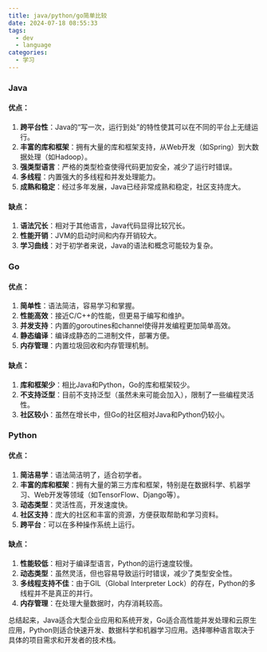 ```yaml
---
title: java/python/go简单比较
date: 2024-07-18 08:55:33
tags:
  - dev
  - language
categories:
  - 学习
---
```

### Java

#### 优点：
1. **跨平台性**：Java的“写一次，运行到处”的特性使其可以在不同的平台上无缝运行。
2. **丰富的库和框架**：拥有大量的库和框架支持，从Web开发（如Spring）到大数据处理（如Hadoop）。
3. **强类型语言**：严格的类型检查使得代码更加安全，减少了运行时错误。
4. **多线程**：内置强大的多线程和并发处理能力。
5. **成熟和稳定**：经过多年发展，Java已经非常成熟和稳定，社区支持庞大。

#### 缺点：
1. **语法冗长**：相对于其他语言，Java代码显得比较冗长。
2. **性能开销**：JVM的启动时间和内存开销较大。
3. **学习曲线**：对于初学者来说，Java的语法和概念可能较为复杂。

### Go

#### 优点：
1. **简单性**：语法简洁，容易学习和掌握。
2. **性能高效**：接近C/C++的性能，但更易于编写和维护。
3. **并发支持**：内置的goroutines和channel使得并发编程更加简单高效。
4. **静态编译**：编译成静态的二进制文件，部署方便。
5. **内存管理**：内置垃圾回收和内存管理机制。

#### 缺点：
1. **库和框架少**：相比Java和Python，Go的库和框架较少。
2. **不支持泛型**：目前不支持泛型（虽然未来可能会加入），限制了一些编程灵活性。
3. **社区较小**：虽然在增长中，但Go的社区相对Java和Python仍较小。

### Python

#### 优点：
1. **简洁易学**：语法简洁明了，适合初学者。
2. **丰富的库和框架**：拥有大量的第三方库和框架，特别是在数据科学、机器学习、Web开发等领域（如TensorFlow、Django等）。
3. **动态类型**：灵活性高，开发速度快。
4. **社区支持**：庞大的社区和丰富的资源，方便获取帮助和学习资料。
5. **跨平台**：可以在多种操作系统上运行。

#### 缺点：
1. **性能较低**：相对于编译型语言，Python的运行速度较慢。
2. **动态类型**：虽然灵活，但也容易导致运行时错误，减少了类型安全性。
3. **多线程支持不佳**：由于GIL（Global Interpreter Lock）的存在，Python的多线程并不是真正的并行。
4. **内存管理**：在处理大量数据时，内存消耗较高。

总结起来，Java适合大型企业应用和系统开发，Go适合高性能并发处理和云原生应用，Python则适合快速开发、数据科学和机器学习应用。选择哪种语言取决于具体的项目需求和开发者的技术栈。